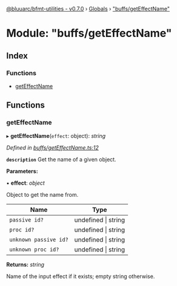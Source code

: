 [@bluuarc/bfmt-utilities - v0.7.0](../README.md) › [Globals](../globals.md) › ["buffs/getEffectName"](_buffs_geteffectname_.md)

# Module: "buffs/getEffectName"

## Index

### Functions

* [getEffectName](_buffs_geteffectname_.md#geteffectname)

## Functions

###  getEffectName

▸ **getEffectName**(`effect`: object): *string*

*Defined in [buffs/getEffectName.ts:12](https://github.com/BluuArc/bfmt-utilities/blob/master/src/buffs/getEffectName.ts#L12)*

**`description`** Get the name of a given object.

**Parameters:**

▪ **effect**: *object*

Object to get the name from.

Name | Type |
------ | ------ |
`passive id?` | undefined &#124; string |
`proc id?` | undefined &#124; string |
`unknown passive id?` | undefined &#124; string |
`unknown proc id?` | undefined &#124; string |

**Returns:** *string*

Name of the input effect if it exists; empty string otherwise.
